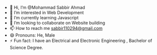- 👋 Hi, I’m @Mohammad Sabbir Ahmad
- 👀 I’m interested in  Web Development
- 🌱 I’m currently learning Javascript
- 💞️ I’m looking to collaborate on Website building
- 📫 How to reach me sabbir110294@gmail.com
- 😄 Pronouns: He, Male
- ⚡ Fun fact: I have an Electrical and Electronic Engineering , Bachelor of Science Degree.

<!---
sabbirahmad11/sabbirahmad11 is a ✨ special ✨ repository because its `README.md` (this file) appears on your GitHub profile.
You can click the Preview link to take a look at your changes.
--->
